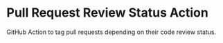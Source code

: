 # Pull Request Review Status Action

GitHub Action to tag pull requests depending on their code review status.
